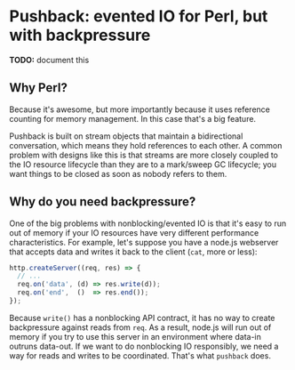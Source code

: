 # Pushback: evented IO for Perl, but with backpressure
**TODO:** document this


## Why Perl?
Because it's awesome, but more importantly because it uses reference counting
for memory management. In this case that's a big feature.

Pushback is built on stream objects that maintain a bidirectional conversation,
which means they hold references to each other. A common problem with designs
like this is that streams are more closely coupled to the IO resource lifecycle
than they are to a mark/sweep GC lifecycle; you want things to be closed as soon
as nobody refers to them.


## Why do you need backpressure?
One of the big problems with nonblocking/evented IO is that it's easy to run out
of memory if your IO resources have very different performance characteristics.
For example, let's suppose you have a node.js webserver that accepts data and
writes it back to the client (`cat`, more or less):

```js
http.createServer((req, res) => {
  // ...
  req.on('data', (d) => res.write(d));
  req.on('end',  ()  => res.end());
});
```

Because `write()` has a nonblocking API contract, it has no way to create
backpressure against reads from `req`. As a result, node.js will run out of
memory if you try to use this server in an environment where data-in outruns
data-out. If we want to do nonblocking IO responsibly, we need a way for reads
and writes to be coordinated. That's what `pushback` does.
